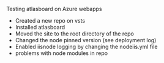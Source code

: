 Testing atlasboard on Azure webapps

- Created a new repo on vsts
- Installed atlasboard
- Moved the site to the root directory of the repo
- Changed the node pinned version (see deployment log)
- Enabled iisnode logging by changing the nodeiis.yml file
- problems with node modules in repo
